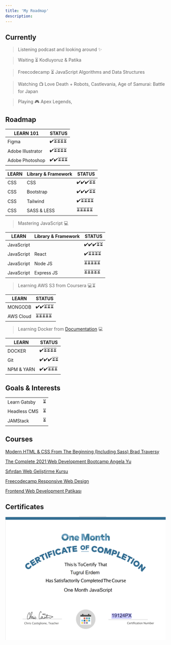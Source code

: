 ```yaml
---
title: 'My Roadmap'
description: 
---
```


## Currently

>  Listening podcast and looking around ✨

>  Waiting ⏳ Kodluyoruz & Patika

>  Freecodecamp ⏳ JavaScript Algorithms and Data Structures

>  Watching 📺 Love Death + Robots, Castlevania, Age of Samurai: Battle for Japan

>  Playing 🎮 Apex Legends, 



## Roadmap

| LEARN 101              | STATUS  | 
| ---------------------  |-------- |
| Figma              | ✔️⏳⏳⏳⏳  |
| Adobe Illustrator | ✔️⏳⏳⏳⏳  |
| Adobe Photoshop | ✔️✔️⏳⏳⏳  |


| LEARN       | Library & Framework   | STATUS  | 
| ----------  | ----------------------|-------- |
| CSS         | CSS                   | ✔️✔️✔️⏳⏳    |
| CSS         | Bootstrap             | ✔️✔️✔️⏳⏳  |
| CSS         | Tailwind             | ✔️⏳⏳⏳⏳  |
| CSS         | SASS & LESS              | ⏳⏳⏳⏳⏳  |

>  Mastering JavaScript 💻

| LEARN              |  Library & Framework    | STATUS  | 
| -----------        | ------------------------|-------- |
| JavaScript         |                         | ✔️✔️✔️⏳⏳ |
| JavaScript         |     React               | ✔️⏳⏳⏳⏳  |
| JavaScript         |     Node JS             | ⏳⏳⏳⏳⏳  |
| JavaScript         |     Express JS          | ⏳⏳⏳⏳⏳  |


>  Learning AWS S3 from Coursera 💻⏳

| LEARN       | STATUS  | 
| ----------  |-------- |
| MONGODB     | ✔️✔️⏳⏳⏳  |
| AWS Cloud   | ⏳⏳⏳⏳⏳  |

>  Learning Docker from [Documentation](https://docs.docker.com/) 💻

| LEARN       | STATUS  | 
| ----------  |-------- |
| DOCKER     | ✔️⏳⏳⏳⏳  |
| Git   | ✔️✔️✔️⏳⏳  |
| NPM & YARN   | ✔️✔️⏳⏳⏳  |


## Goals & Interests

|      |   | 
| ----------  |-------- |
| Learn Gatsby           | ⏳  |
| Headless CMS      | ⏳  |
| JAMStack      | ⏳  |


## Courses 


[Modern HTML & CSS From The Beginning (Including Sass) Brad Traversy](https://www.udemy.com/share/1013eAAkQYcFpTTXQ=/)

[The Complete 2021 Web Development Bootcamp Angela Yu](https://www.udemy.com/share/1013gGAkQYcFpTTXQ=/)

[Sıfırdan Web Geliştirme Kursu ](https://www.udemy.com/course/komple-sifirdan-web-gelistirme-kursu/)

[Freecodecamp Responsive Web Design  ](https://www.freecodecamp.org/learn/responsive-web-design/)

[Frontend Web Development Patikası  ](https://app.patika.dev/egitimler/frontend-web-development-patikasi)




## Certificates

![](static/onemonth.png "One Month JavaScript")





